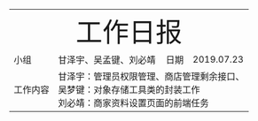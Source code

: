 <center>
	<table>
		<tr>
			<td colspan="4">
			<center>
			<font size=12px>工作日报</font>
			</center>
		</td>
		</tr>
	    <tr>
		    <td >小组</td>  
		    <td >甘泽宇、吴孟键、刘必靖</td>  
		    <td >日期</td>  
		    <td >2019.07.23</td>  
	    </tr>
	    <tr>
		    <td >工作内容</td>  
	        <td colspan="3">
甘泽宇：管理员权限管理、商店管理剩余接口、<br/>
吴梦键：对象存储工具类的封装工作<br/>
刘必靖：商家资料设置页面的前端任务<br/>
</td>
   </tr>
</table>
</center>

<!--stackedit_data:
eyJoaXN0b3J5IjpbOTQ4Njg2OTE0XX0=
-->